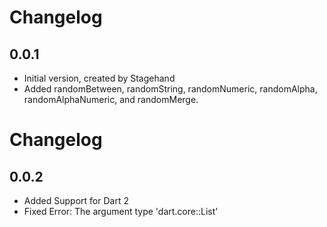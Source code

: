 # Changelog

## 0.0.1

- Initial version, created by Stagehand
- Added randomBetween, randomString, randomNumeric, randomAlpha, randomAlphaNumeric, and randomMerge.

# Changelog

## 0.0.2

- Added Support for Dart 2
- Fixed Error: The argument type 'dart.core::List<dynamic>'
